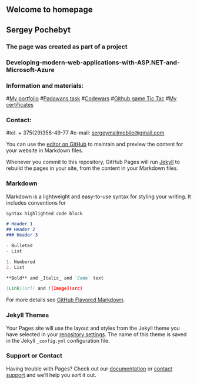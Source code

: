 ## Welcome to homepage
## Sergey Pochebyt 


### The page was created as part of a project 
### Developing-modern-web-applications-with-ASP.NET-and-Microsoft-Azure



### Information and materials:

#[My portfolio](https://github.com/SergeyPochebyt/SergeyPochebyt.github.io/edit/master/index.md)
#[Padawans task](https://18.194.77.2/HomeWorks)
#[Codewars](https://www.codewars.com/users/SergeyPochebyt)
#[Github game Tic Tac](https://github.com/SergeyPochebyt/TicTac)
#[My certificates](https://github.com/SergeyPochebyt/SergeyPochebyt.github.io/edit/master/index.md)


### Contact:
#tel. + 375(29)358-49-77
#e-mail: sergeymailmobile@gmail.com





You can use the [editor on GitHub](https://github.com/SergeyPochebyt/SergeyPochebyt.github.io/edit/master/index.md) to maintain and preview the content for your website in Markdown files.

Whenever you commit to this repository, GitHub Pages will run [Jekyll](https://jekyllrb.com/) to rebuild the pages in your site, from the content in your Markdown files.

### Markdown

Markdown is a lightweight and easy-to-use syntax for styling your writing. It includes conventions for

```markdown
Syntax highlighted code block

# Header 1
## Header 2
### Header 3

- Bulleted
- List

1. Numbered
2. List

**Bold** and _Italic_ and `Code` text

[Link](url) and ![Image](src)
```

For more details see [GitHub Flavored Markdown](https://guides.github.com/features/mastering-markdown/).

### Jekyll Themes

Your Pages site will use the layout and styles from the Jekyll theme you have selected in your [repository settings](https://github.com/SergeyPochebyt/SergeyPochebyt.github.io/settings). The name of this theme is saved in the Jekyll `_config.yml` configuration file.

### Support or Contact

Having trouble with Pages? Check out our [documentation](https://help.github.com/categories/github-pages-basics/) or [contact support](https://github.com/contact) and we’ll help you sort it out.
